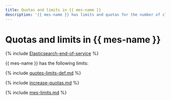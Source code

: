 ```yaml
---
title: Quotas and limits in {{ mes-name }}
description: '{{ mes-name }} has limits and quotas for the number of clusters, total number of processor cores for all hosts, total amount of virtual memory for all hosts, and total storage for all clusters per cloud. For more information about the service restrictions, read this article.'
---
```



# Quotas and limits in {{ mes-name }}

{% include [Elasticsearch-end-of-service](../../_includes/mdb/mes/note-end-of-service.md) %}

{{ mes-name }} has the following limits:

{% include [quotes-limits-def.md](../../_includes/quotes-limits-def.md) %}

{% include [increase-quotas.md](../../_includes/increase-quotas.md) %}

{% include [mes-limits.md](../../_includes/mdb/mes-limits.md) %}

